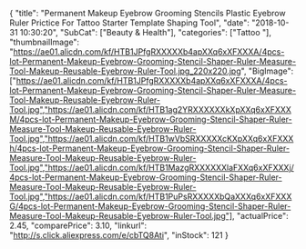{
	"title": "Permanent Makeup Eyebrow Grooming Stencils Plastic Eyebrow Ruler Prictice For Tattoo Starter Template Shaping Tool",
	"date": "2018-10-31 10:30:20",
	"SubCat": ["Beauty & Health"],
	"categories": ["Tattoo "],
	"thumbnailImage": "https://ae01.alicdn.com/kf/HTB1JPfgRXXXXXb4apXXq6xXFXXXA/4pcs-lot-Permanent-Makeup-Eyebrow-Grooming-Stencil-Shaper-Ruler-Measure-Tool-Makeup-Reusable-Eyebrow-Ruler-Tool.jpg_220x220.jpg",
	"BigImage": ["https://ae01.alicdn.com/kf/HTB1JPfgRXXXXXb4apXXq6xXFXXXA/4pcs-lot-Permanent-Makeup-Eyebrow-Grooming-Stencil-Shaper-Ruler-Measure-Tool-Makeup-Reusable-Eyebrow-Ruler-Tool.jpg","https://ae01.alicdn.com/kf/HTB1ag2YRXXXXXXkXpXXq6xXFXXXM/4pcs-lot-Permanent-Makeup-Eyebrow-Grooming-Stencil-Shaper-Ruler-Measure-Tool-Makeup-Reusable-Eyebrow-Ruler-Tool.jpg","https://ae01.alicdn.com/kf/HTB1wVbSRXXXXXcKXpXXq6xXFXXXh/4pcs-lot-Permanent-Makeup-Eyebrow-Grooming-Stencil-Shaper-Ruler-Measure-Tool-Makeup-Reusable-Eyebrow-Ruler-Tool.jpg","https://ae01.alicdn.com/kf/HTB1MazgRXXXXXXlaFXXq6xXFXXXj/4pcs-lot-Permanent-Makeup-Eyebrow-Grooming-Stencil-Shaper-Ruler-Measure-Tool-Makeup-Reusable-Eyebrow-Ruler-Tool.jpg","https://ae01.alicdn.com/kf/HTB1PuPsRXXXXXbQaXXXq6xXFXXXG/4pcs-lot-Permanent-Makeup-Eyebrow-Grooming-Stencil-Shaper-Ruler-Measure-Tool-Makeup-Reusable-Eyebrow-Ruler-Tool.jpg"],
	"actualPrice": 2.45,
	"comparePrice": 3.10,
	"linkurl": "http://s.click.aliexpress.com/e/cbTQ8Ati",
	"inStock": 121
}
